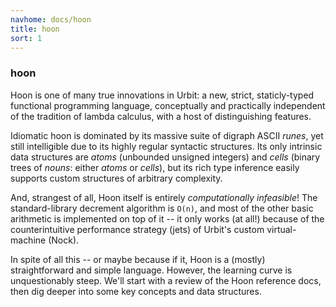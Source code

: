 ```yaml
---
navhome: docs/hoon
title: hoon
sort: 1
---
```


### hoon

Hoon is one of many true innovations in Urbit: a new, strict, staticly-typed
functional programming language, conceptually and practically independent of
the tradition of lambda calculus, with a host of distinguishing features.

Idiomatic hoon is dominated by its massive suite of digraph ASCII *runes*, yet
still intelligible due to its highly regular syntactic structures. Its only
intrinsic data structures are *atoms* (unbounded unsigned integers) and
*cells* (binary trees of *nouns*: either *atoms* or *cells*), but its rich type
inference easily supports custom structures of arbitrary complexity.

And, strangest of all, Hoon itself is entirely *computationally infeasible*!
The standard-library decrement algorithm is `O(n)`, and most of the other basic
arithmetic is implemented on top of it -- it only works (at all!) because of
the counterintuitive performance strategy (jets) of Urbit's custom
virtual-machine (Nock).

In spite of all this -- or maybe because if it, Hoon is a (mostly)
straightforward and simple language. However, the learning curve is
unquestionably steep. We'll start with a review of the Hoon reference docs,
then dig deeper into some key concepts and data structures.

<list/>